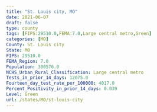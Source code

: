 ```yaml
---
title: "St. Louis city, MO"
date: 2021-06-07
draft: false
type: county
tags: [FIPS:29510.0,FEMA:7.0,Large central metro,Green]
categories: [MO]
County: St. Louis city
State: MO
FIPS: 29510.0
FEMA_Region: 7.0
Population: 300576.0
NCHS_Urban_Rural_Classification: Large central metro
Tests_in_prior_14_days: 12075.0
Fourteen_day_test_rate_per_100000: 4017.0
Percent_Positivity_in_prior_14_days: 0.039
Level: Green
url: /states/MO/st-louis-city
---
```



